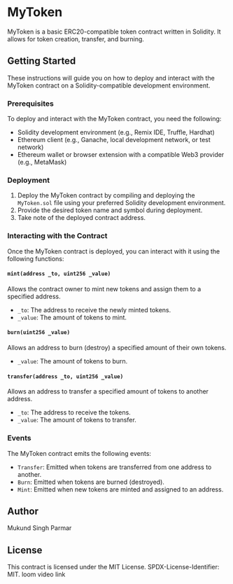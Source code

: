 # MyToken

MyToken is a basic ERC20-compatible token contract written in Solidity. It allows for token creation, transfer, and burning.

## Getting Started

These instructions will guide you on how to deploy and interact with the MyToken contract on a Solidity-compatible development environment.

### Prerequisites

To deploy and interact with the MyToken contract, you need the following:

- Solidity development environment (e.g., Remix IDE, Truffle, Hardhat)
- Ethereum client (e.g., Ganache, local development network, or test network)
- Ethereum wallet or browser extension with a compatible Web3 provider (e.g., MetaMask)

### Deployment

1. Deploy the MyToken contract by compiling and deploying the `MyToken.sol` file using your preferred Solidity development environment.
2. Provide the desired token name and symbol during deployment.
3. Take note of the deployed contract address.

### Interacting with the Contract

Once the MyToken contract is deployed, you can interact with it using the following functions:

#### `mint(address _to, uint256 _value)`

Allows the contract owner to mint new tokens and assign them to a specified address.

- `_to`: The address to receive the newly minted tokens.
- `_value`: The amount of tokens to mint.

#### `burn(uint256 _value)`

Allows an address to burn (destroy) a specified amount of their own tokens.

- `_value`: The amount of tokens to burn.

#### `transfer(address _to, uint256 _value)`

Allows an address to transfer a specified amount of tokens to another address.

- `_to`: The address to receive the tokens.
- `_value`: The amount of tokens to transfer.

### Events

The MyToken contract emits the following events:

- `Transfer`: Emitted when tokens are transferred from one address to another.
- `Burn`: Emitted when tokens are burned (destroyed).
- `Mint`: Emitted when new tokens are minted and assigned to an address.

## Author

Mukund Singh Parmar

## License

This contract is licensed under the MIT License. SPDX-License-Identifier: MIT. loom video link
